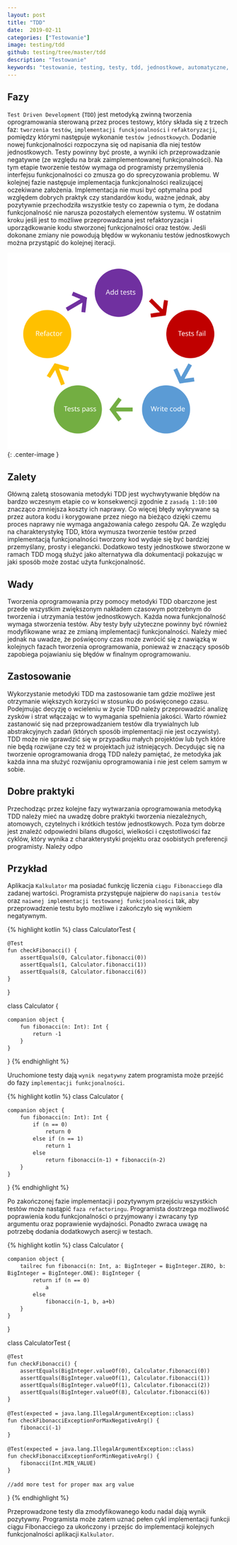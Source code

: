 ```yaml
---
layout: post
title: "TDD"
date:  2019-02-11
categories: ["Testowanie"]
image: testing/tdd
github: testing/tree/master/tdd
description: "Testowanie"
keywords: "testowanie, testing, testy, tdd, jednostkowe, automatyczne, unit test, junit, android, programowanie, programming"
---
```


## Fazy
`Test Driven Development` (`TDD`) jest metodyką zwinną tworzenia oprogramowania sterowaną przez proces testowy, który składa się z trzech faz: `tworzenia testów`, `implementacji funckjonalności` i `refaktoryzacji`, pomiędzy którymi następuje wykonanie `testów jednostkowych`. Dodanie nowej funkcjonalności rozpoczyna się od napisania dla niej testów jednostkowych. Testy powinny być proste, a wyniki ich przeprowadzanie negatywne (ze względu na brak zaimplementowanej funkcjonalności). Na tym etapie tworzenie testów wymaga od programisty przemyślenia interfejsu funkcjonalności co zmusza go do sprecyzowania problemu. W kolejnej fazie następuje implementacja funkcjonalności realizującej oczekiwane założenia. Implementacja nie musi być optymalna pod względem dobrych praktyk czy standardów kodu, ważne jednak, aby pozytywnie przechodziła wszystkie testy co zapewnia o tym, że dodana funkcjonalność nie narusza pozostałych elementów systemu. W ostatnim kroku jeśli jest to możliwe przeprowadzana jest refaktoryzacja i uporządkowanie kodu stworzonej funkcjonalności oraz testów. Jeśli dokonane zmiany nie powodują błędów w wykonaniu testów jednostkowych można przystąpić do kolejnej iteracji.

![Fazy TDD](/assets/img/diagrams/testing/tdd.svg){: .center-image }

## Zalety
Główną zaletą stosowania metodyki TDD jest wychwytywanie błędów na bardzo wczesnym etapie co w konsekwencji zgodnie z `zasadą 1:10:100` znacząco zmniejsza koszty ich naprawy. Co więcej błędy wykrywane są przez autora kodu i korygowane przez niego na bieżąco dzięki czemu proces naprawy nie wymaga angażowania całego zespołu QA. Ze względu na charakterystykę TDD, która wymusza tworzenie testów przed implementacją funkcjonalności tworzony kod wydaje się być bardziej przemyślany, prosty i elegancki. Dodatkowo testy jednostkowe stworzone w ramach TDD mogą służyć jako alternatywa dla dokumentacji pokazując w jaki sposób może zostać użyta funkcjonalność.

## Wady
Tworzenia oprogramowania przy pomocy metodyki TDD obarczone jest przede wszystkim zwiększonym nakładem czasowym potrzebnym do tworzenia i utrzymania testów jednostkowych. Każda nowa funkcjonalność wymaga stworzenia testów. Aby testy były użyteczne powinny być również modyfikowane wraz ze zmianą implementacji funkcjonalności. Należy mieć jednak na uwadze, że poświęcony czas może zwrócić się z nawiązką w kolejnych fazach tworzenia oprogramowania, ponieważ w znaczący sposób zapobiega pojawianiu się błędów w finalnym oprogramowaniu.

## Zastosowanie
Wykorzystanie metodyki TDD ma zastosowanie tam gdzie możliwe jest otrzymanie większych korzyści w stosunku do poświęconego czasu. Podejmując decyzję o wcieleniu w życie TDD należy przeprowadzić analizę zysków i strat włączając w to wymagania spełnienia jakości. Warto również zastanowić się nad przeprowadzaniem testów dla trywialnych lub abstrakcyjnych zadań (których sposób implementacji nie jest oczywisty). TDD może nie sprawdzić się w przypadku małych projektów lub tych które nie będą rozwijane czy też w projektach już istniejących. Decydując się na tworzenie oprogramowania drogą TDD należy pamiętać, że metodyka jak każda inna ma służyć rozwijaniu oprogramowania i nie jest celem samym w sobie. 

## Dobre praktyki
Przechodząc przez kolejne fazy wytwarzania oprogramowania metodyką TDD należy mieć na uwadzę dobre praktyki tworzenia niezależnych, atomowych, czytelnych i krótkich testów jednostkowych. Poza tym dobrze jest znaleźć odpowiedni bilans długości, wielkości i częstotliwości faz cyklów, który wynika z charakterystyki projektu oraz osobistych preferencji programisty. Należy odpo

## Przykład
Aplikacja `Kalkulator` ma posiadać funkcję liczenia `ciągu Fibonacciego` dla zadanej wartości. Programista przystępuje najpierw do `napisania testów` oraz `naiwnej implementacji testowanej funkcjonalności` tak, aby przeprowadzenie testu było możliwe i zakończyło się wynikiem negatywnym.

{% highlight kotlin %}
class CalculatorTest {

    @Test
    fun checkFibonacci() {
        assertEquals(0, Calculator.fibonacci(0))
        assertEquals(1, Calculator.fibonacci(1))
        assertEquals(8, Calculator.fibonacci(6))
    }
}

class Calculator {
    
    companion object {        
        fun fibonacci(n: Int): Int {
            return -1
        }
    }
}
{% endhighlight %}

Uruchomione testy dają `wynik negatywny` zatem programista może przejść do fazy `implementacji funkcjonalności`.

{% highlight kotlin %}
class Calculator {
    
    companion object {        
        fun fibonacci(n: Int): Int {
            if (n == 0)
                return 0
            else if (n == 1)
                return 1            
            else
                return fibonacci(n-1) + fibonacci(n-2)
        }
    }
}
{% endhighlight %}

Po zakończonej fazie implementacji i pozytywnym przejściu wszystkich testów może nastąpić `faza refactoringu`. Programista dostrzega możliwość poprawienia kodu funkcjonalności o przyjmowany i zwracany typ argumentu oraz poprawienie wydajności. Ponadto zwraca uwagę na potrzebę dodania dodatkowych asercji w testach.

{% highlight kotlin %}
class Calculator {

    companion object {
        tailrec fun fibonacci(n: Int, a: BigInteger = BigInteger.ZERO, b: BigInteger = BigInteger.ONE): BigInteger {
            return if (n == 0)
                a
            else
                fibonacci(n-1, b, a+b)
        }
    }
}

class CalculatorTest {

    @Test
    fun checkFibonacci() {
        assertEquals(BigInteger.valueOf(0), Calculator.fibonacci(0))
        assertEquals(BigInteger.valueOf(1), Calculator.fibonacci(1))
        assertEquals(BigInteger.valueOf(1), Calculator.fibonacci(2))
        assertEquals(BigInteger.valueOf(8), Calculator.fibonacci(6))
    }

    @Test(expected = java.lang.IllegalArgumentException::class)
    fun checkFibonacciExceptionForMaxNegativeArg() {
        fibonacci(-1)
    }

    @Test(expected = java.lang.IllegalArgumentException::class)
    fun checkFibonacciExceptionForMinNegativeArg() {
        fibonacci(Int.MIN_VALUE)
    }

    //add more test for proper max arg value
}
{% endhighlight %}

Przeprowadzone testy dla zmodyfikowanego kodu nadal dają wynik pozytywny. Programista może zatem uznać pełen cykl implementacji funkcji ciągu Fibonacciego za ukończony i przejśc do implementacji kolejnych funkcjonalności aplikacji `Kalkulator`.
